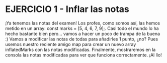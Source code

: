 # EJERCICIO 1 - Inflar las notas

¡Ya tenemos las notas del examen! Los profes, como somos así, las hemos metido en un array: const marks = [5, 4, 6, 7, 9];. Casi todo el mundo lo ha hecho bastante bien pero... vamos a hacer un poco de trampa de la buena :) Vamos a modificar las notas de todas para añadirles 1 punto, ¿no? Pues usemos nuestro reciente amigo map para crear un nuevo array inflatedMarks con las notas modificadas. Finalmente, mostraremos en la consola las notas modificadas para ver que funciona correctamente. ¡Al lío!
